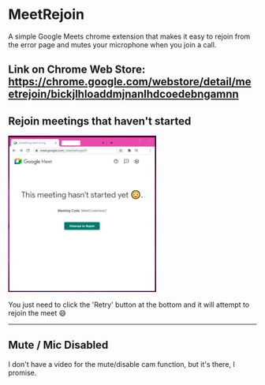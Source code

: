 # MeetRejoin
A simple Google Meets chrome extension that makes it easy to rejoin from the error page and mutes your microphone when you join a call.

Link on Chrome Web Store: https://chrome.google.com/webstore/detail/meetrejoin/bickjlhloaddmjnanlhdcoedebngamnn
---

## Rejoin meetings that haven't started

<img src='https://github.com/foobball/MeetRejoin/raw/main/thumbnails/rejoin.png' width='300px'>

You just need to click the 'Retry' button at the bottom and it will attempt to rejoin the meet 😄

---

## Mute / Mic Disabled
I don't have a video for the mute/disable cam function, but it's there, I promise.
